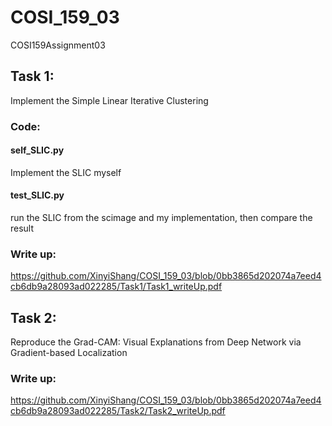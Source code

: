 # COSI_159_03
 COSI159Assignment03

## Task 1:
Implement the Simple Linear Iterative Clustering

### Code: 
#### self_SLIC.py 
Implement the SLIC myself

#### test_SLIC.py
run the SLIC from the scimage and my implementation,
then compare the result

### Write up: 
https://github.com/XinyiShang/COSI_159_03/blob/0bb3865d202074a7eed4cb6db9a28093ad022285/Task1/Task1_writeUp.pdf

## Task 2: 
Reproduce the Grad-CAM: Visual Explanations from Deep Network via Gradient-based Localization 

### Write up: 
https://github.com/XinyiShang/COSI_159_03/blob/0bb3865d202074a7eed4cb6db9a28093ad022285/Task2/Task2_writeUp.pdf

